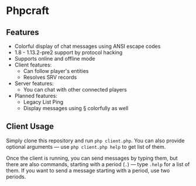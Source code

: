 # Phpcraft

## Features

- Colorful display of chat messages using ANSI escape codes
- 1.8 - 1.13.2-pre2 support by protocol hacking
- Supports online and offline mode
- Client features:
  - Can follow player's entities
  - Resolves SRV records
- Server features:
  - You can chat with other connected players
- Planned features:
  - Legacy List Ping
  - Display messages using § colorfully as well

## Client Usage

Simply clone this repository and run `php client.php`. You can also provide optional arguments — use `php client.php help` to get list of them.

Once the client is running, you can send messages by typing them, but there are also commands, starting with a period (`.`) — type `.help` for a list of them. If you want to send a message starting with a period, use two periods.
